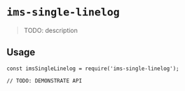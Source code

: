 # `ims-single-linelog`

> TODO: description

## Usage

```
const imsSingleLinelog = require('ims-single-linelog');

// TODO: DEMONSTRATE API
```

